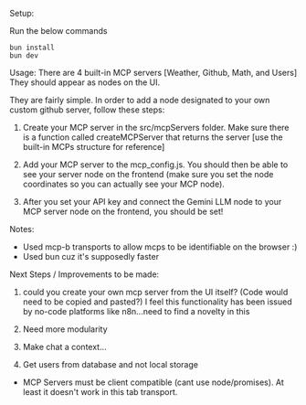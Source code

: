 Setup:

Run the below commands
```
bun install
bun dev
```

Usage:
There are 4 built-in MCP servers [Weather, Github, Math, and Users] They should appear as nodes on the UI.

They are fairly simple. In order to add a node designated to your own custom github server, follow these steps:
1. Create your MCP server in the src/mcpServers folder. Make sure there is a function called createMCPServer that returns the server [use the built-in MCPs structure for reference]

2. Add your MCP server to the mcp_config.js. You should then be able to see your server node on the frontend (make sure you set the node coordinates so you can actually see your MCP node).

3. After you set your API key and connect the Gemini LLM node to your MCP server node on the frontend, you should be set!



Notes:
- Used mcp-b transports to allow mcps to be identifiable on the browser :)
- Used bun cuz it's supposedly faster


Next Steps / Improvements to be made:
1. could you create your own mcp server from the UI itself? (Code would need to be copied and pasted?)
I feel this functionality has been issued by no-code platforms like n8n...need to find a novelty in this

2. Need more modularity

3. Make chat a context...

4. Get users from database and not local storage

* MCP Servers must be client compatible (cant use node/promises). At least it doesn't work in this tab transport.
